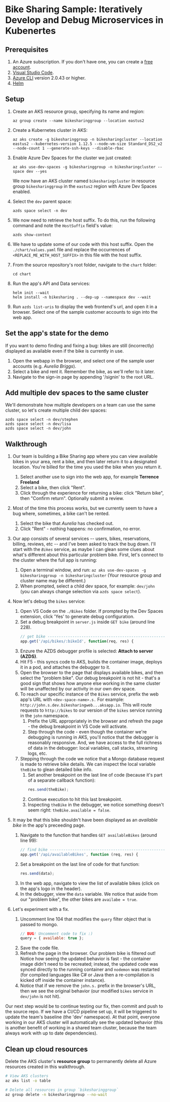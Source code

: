 # Bike Sharing Sample: Iteratively Develop and Debug Microservices in Kubenertes

## Prerequisites
1. An Azure subscription. If you don't have one, you can create a [free account](https://azure.microsoft.com/free).
1. [Visual Studio Code](https://code.visualstudio.com/download).
1. [Azure CLI](https://docs.microsoft.com/cli/azure/install-azure-cli?view=azure-cli-latest) version 2.0.43 or higher.
1. [Helm](https://github.com/helm/helm/blob/master/docs/install.md)


## Setup

1. Create an AKS resource group, specifying its name and region:

    ```
    az group create --name bikesharinggroup --location eastus2
    ```

2. Create a Kubernetes cluster in AKS:

    ```
    az aks create -g bikesharinggroup -n bikesharingcluster --location eastus2 --kubernetes-version 1.12.5 --node-vm-size Standard_DS2_v2 --node-count 1 --generate-ssh-keys --disable-rbac
    ```

3. Enable Azure Dev Spaces for the cluster we just created:

    ```
    az aks use-dev-spaces -g bikesharinggroup -n bikesharingcluster --space dev --yes
    ```

    We now have an AKS cluster named `bikesharingcluster` in resource group `bikesharinggroup` in the `eastus2` region with Azure Dev Spaces enabled.

4. Select the `dev` parent space:
    
    ```
    azds space select -n dev
    ```

5. We now need to retrieve the host suffix. To do this, run the following command and note the `HostSuffix` field's value:

    ```
    azds show-context
    ```

6. We have to update some of our code with this host suffix. Open the `./chart/values.yaml` file and replace the occurrences of `<REPLACE_ME_WITH_HOST_SUFFIX>` in this file with the host suffix.

7. From the source repository's root folder, navigate to the `chart` folder:

    ```
    cd chart
    ```

8. Run the app's API and Data services:

    ```
    helm init --wait
    helm install -n bikesharing . --dep-up --namespace dev --wait
    ```

9. Run `azds list-uris` to display the web frontend's url, and open it in a browser. Select one of the sample customer accounts to sign into the web app.


## Set the app's state for the demo
If you want to demo finding and fixing a bug: bikes are still (incorrectly) displayed as available even if the bike is currently in use.
1. Open the webapp in the browser, and select one of the sample user accounts (e.g. *Aurelia Briggs*).
1. Select a bike and rent it. Remember the bike, as we'll refer to it later.
1. Navigate to the sign-in page by appending '/signin' to the root URL.

## Add multiple dev spaces to the same cluster
We'll demonstrate how multiple developers on a team can use the same cluster, so let's create multiple child dev spaces:
```
azds space select -n dev/stephen
azds space select -n dev/lisa
azds space select -n dev/john
```

## Walkthrough
 
1. Our team is building a Bike Sharing app where you can view available bikes in your area, rent a bike, and then later return it to a designated location. You're billed for the time you used the bike when you return it.
    1. Select another use to sign into the web app, for example **Terrence Freeland**
    1. Select a bike, then click "Rent".
    1. Click through the experience for returning a bike: click "Return bike", then "Confirm return". Optionally submit a review.
1. Most of the time this process works, but we currently seem to have a bug where, sometimes, a bike can't be rented.
    1. Select the bike that *Aurelia* has checked out.
    1. Click "Rent" - nothing happens: no confirmation, no error.
1. Our app consists of several services -- users, bikes, reservations, billing, reviews, etc -- and I've been asked to track the bug down. I'll start with the *`Bikes`* service, as maybe I can glean some clues about what's different about this particular problem bike. First, let's connect to the cluster where the full app is running:
    1. Open a terminal window, and run: `az aks use-dev-spaces -g bikesharinggroup -n bikesharingcluster` (Your resource group and cluster name may be different.)
    1. When prompted, select a child dev space, for example: `dev/john` (you can always change selection via `azds space select`).
    
1. Now let's debug the `bikes` service:
    1. Open VS Code on the `./Bikes` folder. If prompted by the Dev Spaces extension, click 'Yes' to generate debug configuration.
    1. Set a debug breakpoint in `server.js` inside `GET bike` (around line 228).
        ``` javascript
        // get bike ------------------------------------------------------------
        app.get('/api/bikes/:bikeId', function(req, res) {
        ```
    1. Enzure the AZDS debugger profile is selected: **Attach to server (AZDS)**.
    1. Hit F5 - this syncs code to AKS, builds the container image, deploys it in a pod, and attaches the debugger to it.
    1. Open the browser to the page that displays available bikes, and then select the "problem bike". Our debug breakpoint is not hit - that's a good sign that shows how anyone else working in the same cluster will be unaffected by our activity in our own dev space. 
    1. To reach our specific instance of the `Bikes` service, prefix the web app's URL  with `<dev-space-name>.s.` For example: `http://john.s.dev.bikesharingweb...aksapp.io`. This will route requests to `http://bikes` to our version of the `bikes` service running in the `john` namespace.
        1. Prefix the URL appropriately in the browser and refresh the page - the debug breakpoint in VS Code will activate.
        1. Step through the code - even though the container we're debugging is running in AKS, you'll notice that the debugger is reasonably responsive. And, we have access to the full richness of data in the debugger: local variables, call stacks, streaming logs, etc.
    1. Stepping through the code we notice that a Mongo database request is made to retrieve bike details. We can inspect the local variable `theBike` to glean detailed bike info.
        1. Set another breakpoint on the last line of code (because it's part of a separate callback function):
            ``` javascript
            res.send(theBike);
            ```
        1. Continue execution to hit this last breakpoint. 
        1. Inspecting `theBike` in the debugger, we notice something doesn't seem right: `theBike.available = false`. 
1. It may be that this bike shouldn't have been displayed as an *available bike* in the app's preceeding page.
    1. Navigate to the function that handles `GET availableBikes` (around line 99):
        ``` javascript
        // find bike ------------------------------------------------------------
        app.get('/api/availableBikes', function (req, res) {
        ```
    1. Set a breakpoint on the last line of code for that function:
        ``` javascript
        res.send(data);
        ```
    1. In the web app, navigate to view the list of available bikes (click on the app's logo in the header).
    1. In the debugger, view the `data` variable. We notice that aside from our "problem bike", the other bikes are `availabe = true`.
1. Let's experiment with a fix. 
    1. Uncomment line 104 that modifies the `query` filter object that is passed to mongo. 
        ``` javascript
        // BUG! Uncomment code to fix :)
        query = { available: true };
        ```
    1. Save the code file.
    1. Refresh the page in the browser. Our problem bike is filtered out! Notice how seeing the updated behavior is fast - the container image didn't need to be recreated; instead, the updated code was synced directly to the running container and `nodemon` was restarted (for compiled languages like C# or Java then a re-compilation is kicked off inside the container instance).
    1. Notice that if we remove the `john.s.` prefix in the browser's URL, then we see the original behavior (our modified `bikes` service in `dev/john` is not hit).

Our next step would be to continue testing our fix, then commit and push to the source repo. If we have a CI/CD pipeline set up, it will be triggered to update the team's baseline (the 'dev' namespace). At that point, everyone working in our AKS cluster will automatically see the updated behavior (this is another benefit of working in a shared team cluster, because the team always work with up to date dependencies).

## Clean up cloud resources
Delete the AKS cluster's **resource group** to permanently delete all Azure resources created in this walkthrough.
```bash
# View AKS clusters
az aks list -o table

# Delete all resources in group `bikesharinggroup`
az group delete -n bikesharinggroup --no-wait
```